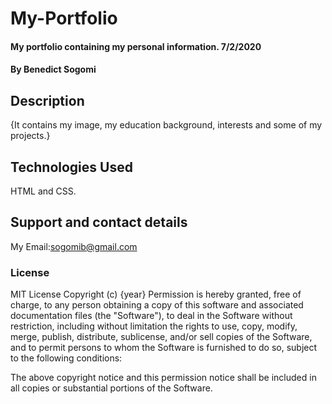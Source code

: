 # My-Portfolio
#### My portfolio containing my personal information. 7/2/2020
#### By Benedict Sogomi
## Description
{It contains my image, my education background, interests and some of my projects.}
## Technologies Used
HTML and CSS.
## Support and contact details
My Email:sogomib@gmail.com
### License
MIT License
Copyright (c) {year}
Permission is hereby granted, free of charge, to any person obtaining a copy
of this software and associated documentation files (the "Software"), to deal
in the Software without restriction, including without limitation the rights
to use, copy, modify, merge, publish, distribute, sublicense, and/or sell
copies of the Software, and to permit persons to whom the Software is
furnished to do so, subject to the following conditions:

The above copyright notice and this permission notice shall be included in all
copies or substantial portions of the Software.
  